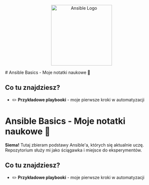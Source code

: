 <p align="center">
  <img src="https://joshrnoll.com/ansiblelogo.png" width="200" alt="Ansible Logo">
</p>
# Ansible Basics - Moje notatki naukowe 🐍

## Co tu znajdziesz?
- ✏️ **Przykładowe playbooki** - moje pierwsze kroki w automatyzacji
# Ansible Basics - Moje notatki naukowe 🐍

**Siema!** Tutaj zbieram podstawy Ansible'a, których się aktualnie uczę.  
Repozytorium służy mi jako ściągawka i miejsce do eksperymentów.  

## Co tu znajdziesz?
- ✏️ **Przykładowe playbooki** - moje pierwsze kroki w automatyzacji
